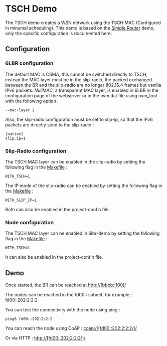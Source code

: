 # TSCH Demo

The TSCH demo creates a WSN network using the TSCH MAC (Configured in minumal scheduling). This demo is based on the [Simple Router](../simple-router/README.md) demo, only the specific configuration is documented here.


## Configuration

### 6LBR configuration

The default MAC is CSMA, this cannot be switched directly to TSCH, instead the MAC layer must be in the slip-radio, the packed exchanged between the BR and the slip-radio are no longer 802.15.4 frames but vanilla IPv6 packets. *NullMAC*, a transparent MAC layer, is enabled in 6LBR in the configuration page of the webserver or in the nvm.dat file using nvm_tool with the following option :

    --mac-layer 2

Also, the slip-radio configuration must be set to slip-ip, so that the IPv6 packets are directly send to the slip-radio :

    [native]
    slip.ip=1

### Slip-Radio configuration

The TSCH MAC layer can be enabled in the slip-radio by setting the following flag in the [Makefile](../firmwares/non-storing/Makefile) :

    WITH_TSCH=1

The IP mode of the slip-radio can be enabled by setting the following flag in the [Makefile](../firmwares/non-storing/Makefile) :

    WITH_SLIP_IP=1

Both can also be enabled in the project-conf.h file.

### Node configuration

The TSCH MAC layer can be enabled in 6lbr-demo by setting the following flag in the [Makefile](../firmwares/non-storing/Makefile) :

    WITH_TSCH=1

It can also be enabled in the project-conf.h file.

## Demo

Once started, the BR can be reached at [http://[bbbb::100]/](http://[bbbb::100]/)

The nodes can be reached in the fd00:: subnet, for example : fd00::202:2:2:2

You can test the connectivity with the node using ping :

    ping6 fd00::202:2:2:2

You can reach the node using CoAP : [coap://[fd00::202:2:2:2/]/](coap://[fd00::202:2:2:2/]/)

Or via HTTP : [http://[fd00::202:2:2:2/]/](http://[fd00::202:2:2:2/]/)

